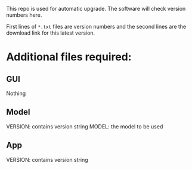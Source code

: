 This repo is used for automatic upgrade. The software will check version numbers here.

First lines of `*.txt` files are version numbers and the second lines are the download link for this latest version.

# Additional files required:

## GUI
Nothing

## Model
VERSION: contains version string 
MODEL: the model to be used

## App
VERSION: contains version string
